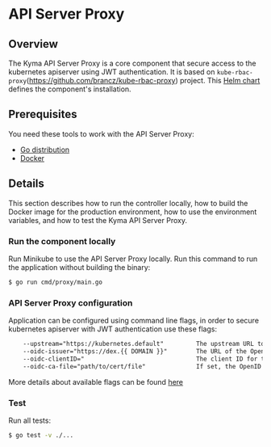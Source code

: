 # API Server Proxy

## Overview

The Kyma API Server Proxy is a core component that secure access to the kubernetes apiserver using JWT authentication. 
It is based on `kube-rbac-proxy`(https://github.com/brancz/kube-rbac-proxy) project.
This [Helm chart](/resources/core/charts/apiserver-proxy/Chart.yaml) defines the component's installation.

## Prerequisites

You need these tools to work with the API Server Proxy:

- [Go distribution](https://golang.org)
- [Docker](https://www.docker.com/)


## Details

This section describes how to run the controller locally, how to build the Docker image for the production environment, how to use the environment variables, and how to test the Kyma API Server Proxy.

### Run the component locally

Run Minikube to use the API Server Proxy locally. Run this command to run the application without building the binary:

```bash
$ go run cmd/proxy/main.go
```

### API Server Proxy configuration

Application can be configured using command line flags, in order to secure kubernetes apiserver with JWT authentication use these flags:

```txt
	--upstream="https://kubernetes.default"		 	The upstream URL to proxy to once requests have successfully been authenticated and authorized.
	--oidc-issuer="https://dex.{{ DOMAIN }}"		The URL of the OpenID issuer, only HTTPS scheme will be accepted. If set, it will be used to verify the OIDC JSON Web Token (JWT).
	--oidc-clientID="								The client ID for the OpenID Connect client, must be set if oidc-issuer-url is set.
	--oidc-ca-file="path/to/cert/file"				If set, the OpenID server's certificate will be verified by one of the authorities in the oidc-ca-file, otherwise the host's root CA set will be used.
```

More details about available flags can be found [here](https://github.com/brancz/kube-rbac-proxy/blob/master/README.md)

### Test

Run all tests:

```bash
$ go test -v ./...
```


